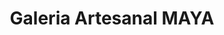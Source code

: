 ---
title: "Galeria Artesanal MAYA"
url: /ciudad-satelite/galeria-artesanal-maya/
shop: centro comercial
---